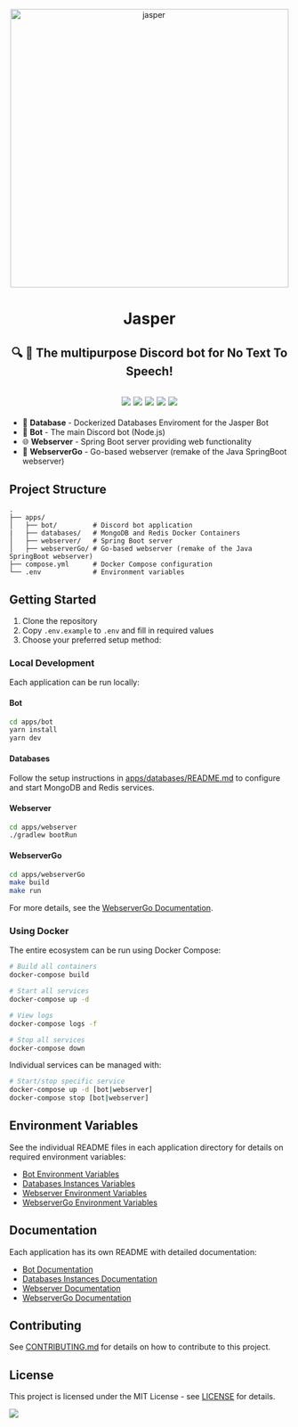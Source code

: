 <p align="center"><img src="https://github.com/JayyDoesDev/jasper/blob/main/.github/assets/jasper.png?raw=true" alt="jasper" width="500""></p>
<h1 align="center">Jasper</h1>
<h2 align="center">🔍 🔨 The multipurpose Discord bot for No Text To Speech!</h2>

<div>
    <h2 align="center">
        <img src="https://img.shields.io/github/commit-activity/m/jayydoesdev/jasper">
        <img src="https://img.shields.io/github/license/jayydoesdev/jasper">
        <img src="https://img.shields.io/github/languages/top/jayydoesdev/jasper">
        <img src="https://img.shields.io/github/contributors/jayydoesdev/jasper">
        <img src="https://img.shields.io/github/last-commit/jayydoesdev/jasper">
    </h2>
</div>

- 💾 **Database** - Dockerized Databases Enviroment for the Jasper Bot
- 🤖 **Bot** - The main Discord bot (Node.js)
- 🌐 **Webserver** - Spring Boot server providing web functionality
- 🚀 **WebserverGo** - Go-based webserver (remake of the Java SpringBoot webserver)

## Project Structure

```
.
├── apps/
│   ├── bot/         # Discord bot application
|   ├── databases/   # MongoDB and Redis Docker Containers
│   ├── webserver/   # Spring Boot server
│   ├── webserverGo/ # Go-based webserver (remake of the Java SpringBoot webserver)
├── compose.yml      # Docker Compose configuration
└── .env             # Environment variables
```

## Getting Started

1. Clone the repository
2. Copy `.env.example` to `.env` and fill in required values
3. Choose your preferred setup method:

### Local Development

Each application can be run locally:

#### Bot
```bash
cd apps/bot
yarn install
yarn dev
```

#### Databases
Follow the setup instructions in [apps/databases/README.md](apps/databases/README.md) to configure and start MongoDB and Redis services.

#### Webserver
```bash
cd apps/webserver
./gradlew bootRun
```

#### WebserverGo
```bash
cd apps/webserverGo
make build
make run
```

For more details, see the [WebserverGo Documentation](apps/webserverGo/README.md).


### Using Docker

The entire ecosystem can be run using Docker Compose:

```bash
# Build all containers
docker-compose build

# Start all services
docker-compose up -d

# View logs
docker-compose logs -f

# Stop all services
docker-compose down
```

Individual services can be managed with:

```bash
# Start/stop specific service
docker-compose up -d [bot|webserver]
docker-compose stop [bot|webserver]
```

## Environment Variables

See the individual README files in each application directory for details on required environment variables:

- [Bot Environment Variables](apps/bot/README.md#environment-variables)
- [Databases Instances Variables](apps/bot/README.md#environment-variables)
- [Webserver Environment Variables](apps/webserver/README.md#environment-variables)
- [WebserverGo Environment Variables](apps/webserverGo/README.md#environment-variables)

## Documentation

Each application has its own README with detailed documentation:

- [Bot Documentation](apps/bot/README.md)
- [Databases Instances Documentation](apps/databases/README.md)
- [Webserver Documentation](apps/webserver/README.md)
- [WebserverGo Documentation](apps/webserverGo/README.md)

## Contributing

See [CONTRIBUTING.md](CONTRIBUTING.md) for details on how to contribute to this project.

## License

This project is licensed under the MIT License - see [LICENSE](LICENSE) for details.

<a href="https://github.com/JayyDoesDev/Jasper/graphs/contributors">
  <img src="https://contrib.rocks/image?repo=JayyDoesDev/Jasper" />
</a>
